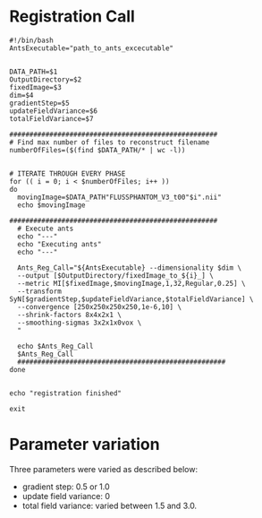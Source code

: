# Registration Call
```
#!/bin/bash
AntsExecutable="path_to_ants_excecutable"


DATA_PATH=$1
OutputDirectory=$2
fixedImage=$3
dim=$4
gradientStep=$5
updateFieldVariance=$6
totalFieldVariance=$7

####################################################
# Find max number of files to reconstruct filename
numberOfFiles=($(find $DATA_PATH/* | wc -l))


# ITERATE THROUGH EVERY PHASE
for (( i = 0; i < $numberOfFiles; i++ ))
do
  movingImage=$DATA_PATH"FLUSSPHANTOM_V3_t00"$i".nii"
  echo $movingImage

####################################################
  # Execute ants
  echo "---"
  echo "Executing ants"
  echo "---"

  Ants_Reg_Call="${AntsExecutable} --dimensionality $dim \
  --output [$OutputDirectory/fixedImage_to_${i}_] \
  --metric MI[$fixedImage,$movingImage,1,32,Regular,0.25] \
  --transform SyN[$gradientStep,$updateFieldVariance,$totalFieldVariance] \
  --convergence [250x250x250x250,1e-6,10] \
  --shrink-factors 8x4x2x1 \
  --smoothing-sigmas 3x2x1x0vox \
  "

  echo $Ants_Reg_Call
  $Ants_Reg_Call
  ####################################################
done


echo "registration finished"

exit
```

# Parameter variation

Three parameters were varied as described below:

- gradient step: 0.5 or 1.0
- update field variance: 0
- total field variance: varied between 1.5 and 3.0.
